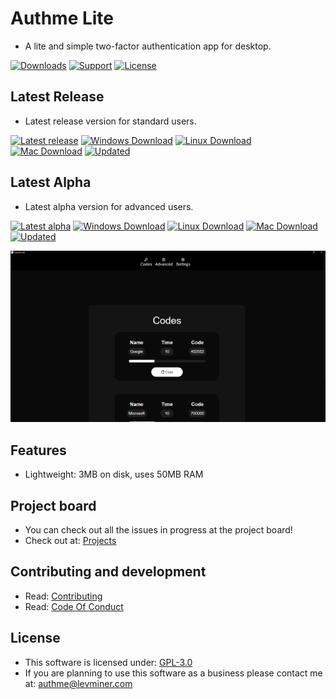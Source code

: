 # Authme Lite

-   A lite and simple two-factor authentication app for desktop.

[![Downloads](https://img.shields.io/github/downloads/levminer/authme-lite/total?style=for-the-badge&color=succes)](https://github.com/Levminer/authme-lite/releases)
[![Support](https://img.shields.io/badge/Support-PayPal-blue?style=for-the-badge)](https://paypal.me/levminer)
[![License](https://img.shields.io/github/license/levminer/authme-lite?style=for-the-badge)](https://github.com/Levminer/authme-lite/blob/main/LICENSE.md)

## Latest Release

-   Latest release version for standard users.

[![Latest release](https://img.shields.io/github/package-json/v/levminer/authme-lite/main?label=Release&style=for-the-badge&color=blue)](https://github.com/Levminer/authme-lite/releases)
[![Windows Download](https://img.shields.io/badge/Windows-Download-brightgreen?style=for-the-badge)](https://api.levminer.com/api/v1/authme-lite/release/windows)
[![Linux Download](https://img.shields.io/badge/Linux-Download-brightgreen?style=for-the-badge)](https://api.levminer.com/api/v1/authme-lite/release/linux)
[![Mac Download](https://img.shields.io/badge/Mac-Download-brightgreen?style=for-the-badge)](https://api.levminer.com/api/v1/authme-lite/release/mac)
[![Updated](https://img.shields.io/github/last-commit/levminer/authme-lite/main?color=yellowgreen&label=Updated&style=for-the-badge)](https://github.com/Levminer/authme-lite/releases)

## Latest Alpha

-   Latest alpha version for advanced users.

[![Latest alpha](https://img.shields.io/github/package-json/v/levminer/authme-lite/dev?label=Alpha&style=for-the-badge&color=blue)](https://github.com/Levminer/authme-lite/actions/workflows/alpha-artifacts.yml)
[![Windows Download](https://img.shields.io/badge/Windows-Download-brightgreen?style=for-the-badge)](https://api.levminer.com/api/v1/authme-lite/alpha/windows)
[![Linux Download](https://img.shields.io/badge/Linux-Download-brightgreen?style=for-the-badge)](https://api.levminer.com/api/v1/authme-lite/alpha/linux)
[![Mac Download](https://img.shields.io/badge/Mac-Download-brightgreen?style=for-the-badge)](https://api.levminer.com/api/v1/authme-lite/alpha/mac)
[![Updated](https://img.shields.io/github/last-commit/levminer/authme/dev?color=yellowgreen&label=Updated&style=for-the-badge)](https://github.com/Levminer/authme-lite/actions/workflows/alpha-artifacts.yml)

<img src="https://raw.githubusercontent.com/Levminer/authme-lite/main/screenshots/screenshot.png?raw=true">

## Features

-   Lightweight: 3MB on disk, uses 50MB RAM

## Project board

-   You can check out all the issues in progress at the project board!
-   Check out at: [Projects](https://github.com/Levminer/authme-lite/projects/1)

## Contributing and development

-   Read: [Contributing](https://github.com/Levminer/authme-lite/blob/main/.github/CONTRIBUTING.md)
-   Read: [Code Of Conduct](https://github.com/Levminer/authme-lite/blob/main/.github/CODE_OF_CONDUCT.md)

## License

-   This software is licensed under: [GPL-3.0](https://github.com/Levminer/authme-lite/blob/main/LICENSE.md)
-   If you are planning to use this software as a business please contact me at: <authme@levminer.com>
